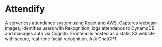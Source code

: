 # Attendify
A serverless attendance system using React and AWS. Captures webcam images, identifies users with Rekognition, logs attendance to DynamoDB, and manages auth via Cognito. Frontend is hosted as a static S3 website with secure, real-time facial recognition.          Ask ChatGPT

